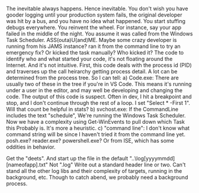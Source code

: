 The inevitable always happens. Hence inevitable. You don't wish you have gooder logging until your production system fails, the original developer was hit by a bus, and you have no idea what happened.
You start stuffing debugs everywhere. You reinvent the wheel.
For instance, say your app failed in the middle of the night. You assume it was called from the Windows Task Scheduler. ASS(outa)U(and)ME.  Maybe some crazy developer is running from his JAMS instance? ran it from the command line to try an emergency fix? Or kicked the task manually? Who kicked it?
The code to identify who and what started your code, it's not floating around the Internet. And it's not intuitive.
First, this code deals with the process id (PID) and traverses up the call heirarchy getting process detail. A lot can be determined from the process tree.
So I can tell:
    a) Code.exe: There are usually two of these in the tree if you're in VS Code.  This means it's running under a user in the editor, and may well be developing and changing the code. The output of this code is suspect. Often in dev, I hit a breakpoint and stop, and I don't continue through the rest of a loop.
       I set "Select * -First 1".  Will that count be helpful in stats?
    b) svchost.exe: If the CommandLine includes the text "schedule", We're running the Windows Task Scheduler. Now we have a complexity using Get-WinEvents to pull down which Task this Probably is. It's more a heuristic.
    c) "command line": I don't know what command string will be since I haven't tried it from the command line yet. posh.exe? reader.exe? powershell.exe? Or from ISE, which has some oddities in behavior.

Get the "deets".  And start up the file in the default "..\log\[yyyymmdd][nameofapp].txt"  Not ".log" Write out a standard header line or two.
Can't stand all the other log libs and their complexity of targets, running in the background, etc. Though to catch abend, we probably need a background process.

